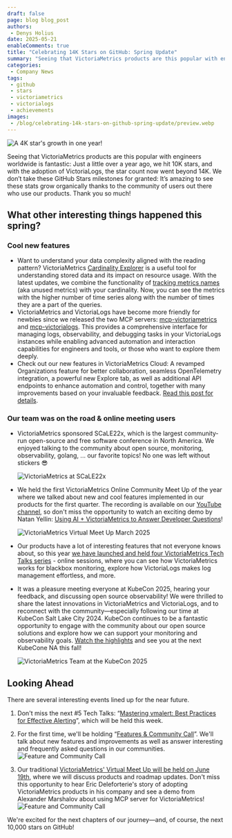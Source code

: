 ```yaml
---
draft: false
page: blog blog_post
authors:
 - Denys Holius
date: 2025-05-21
enableComments: true
title: "Celebrating 14K Stars on GitHub: Spring Update"
summary: "Seeing that VictoriaMetrics products are this popular with engineers worldwide is fantastic: Just a little over a year ago, we hit 10K stars, and with the adoption of VictoriaLogs, the star count now went beyond 14K. Read about most recent achievements in this blog post. "
categories: 
 - Company News
tags:
 - github
 - stars
 - victoriametrics
 - victorialogs
 - achievements
images:
 - /blog/celebrating-14k-stars-on-github-spring-update/preview.webp
---
```


![A 4K star's growth in one year!](/blog/celebrating-14k-stars-on-github-spring-update/vm-starhistory-4k-in-one-year.webp)

Seeing that VictoriaMetrics products are this popular with engineers worldwide is fantastic: Just a little over a year ago, we hit 10K stars, and with the adoption of VictoriaLogs, the star count now went beyond 14K. We don’t take these GitHub Stars milestones for granted: It’s amazing to see these stats grow organically thanks to the community of users out there who use our products. Thank you so much!

## What other interesting things happened this spring?

### Cool new features
* Want to understand your data complexity aligned with the reading pattern? VictoriaMetrics [Cardinality Explorer](https://docs.victoriametrics.com/#cardinality-explorer) is a useful tool for understanding stored data and its impact on resource usage. With the latest updates, we combine the functionality of [tracking metrics names](https://docs.victoriametrics.com/#track-ingested-metrics-usage) (aka unused metrics) with your cardinality. Now, you can see the metrics with the higher number of time series along with the number of times they are a part of the queries.
* VictoriaMetrics and VictoriaLogs have become more friendly for newbies since we released the two MCP servers: [mcp-victoriametrics](https://github.com/VictoriaMetrics-Community/mcp-victoriametrics) and [mcp-victorialogs](https://github.com/VictoriaMetrics-Community/mcp-victorialogs). This provides a comprehensive interface for managing logs, observability, and debugging tasks in your VictoriaLogs instances while enabling advanced automation and interaction capabilities for engineers and tools, or those who want to explore them deeply.
* Check out our new features in VictoriaMetrics Cloud: A revamped Organizations feature for better collaboration, seamless OpenTelemetry integration, a powerful new Explore tab, as well as additional API endpoints to enhance automation and control, together with many improvements based on your invaluable feedback. [Read this post for details](https://victoriametrics.com/blog/q1-2025-whats-new-victoriametrics-cloud/).

### Our team was on the road & online meeting users
* VictoriaMetrics sponsored SCaLE22x, which is the largest community-run open-source and free software conference in North America. We enjoyed talking to the community about open source, monitoring, observability, golang, ... our favorite topics! No one was left without stickers 😎

  ![VictoriaMetrics at SCaLE22x](/blog/celebrating-14k-stars-on-github-spring-update/SCaLE22x.webp)

* We held the first VictoriaMetrics Online Community Meet Up of the year where we talked about new and cool features implemented in our products for the first quarter.
The recording is available on our [YouTube channel](https://www.youtube.com/@victoriametrics/videos), so don't miss the opportunity to watch an exciting demo by Natan Yellin: [Using AI + VictoriaMetrics to Answer Developer Questions](https://www.youtube.com/watch?v=33z8e6ZEeWk&list=PLXT8DSiuv5yl47-tv4Tl1Uty6nLNX6ar1&index=14)!

  ![VictoriaMetrics Virtual Meet Up March 2025](/blog/celebrating-14k-stars-on-github-spring-update/victoriametrics-virtual-meet-up-march-2025.webp) 

* Our products have a lot of interesting features that not everyone knows about, so this year [we have launched and held four VictoriaMetrics Tech Talks series](https://www.youtube.com/watch?v=deDo_keTxjs&list=PLXT8DSiuv5ymWbr02i0rqcGimDppvdre5&index=4) - online sessions, where you can see how VictoriaMetrics works for blackbox monitoring, explore how VictoriaLogs makes log management effortless, and more.
* It was a pleasure meeting everyone at KubeCon 2025, hearing your feedback, and discussing open source observability! We were thrilled to share the latest innovations in VictoriaMetrics and VictoriaLogs, and to reconnect with the community—especially following our time at KubeCon Salt Lake City 2024. KubeCon continues to be a fantastic opportunity to engage with the community about our open source solutions and explore how we can support your monitoring and observability goals. [Watch the highlights](https://youtu.be/0pZ1kEIupI4) and see you at the next KubeCone NA this fall!

  ![VictoriaMetrics Team at the KubeCon 2025](/blog/celebrating-14k-stars-on-github-spring-update/victoriametrics-team-at-the-kubecon-2025.webp)

## Looking Ahead
There are several interesting events lined up for the near future.
1. Don't miss the next #5 Tech Talks: “[Mastering vmalert: Best Practices for Effective Alerting](https://www.youtube.com/watch?v=zpjBSZ8TkGU)”, which will be held this week.
2. For the first time, we'll be holding “[Features & Community Call](https://www.youtube.com/watch?v=yfNa9cvUAVQ)”. We'll talk about new features and improvements as well as answer interesting and frequently asked questions in our communities.
  ![Feature and Community Call](/blog/celebrating-14k-stars-on-github-spring-update/feature-and-community-call.webp)
  
3. Our traditional [VictoriaMetrics' Virtual Meet Up will be held on June 19th](https://youtube.com/live/Y8OG1JnEKA0), where we will discuss products and roadmap updates. Don't miss this opportunity to hear Eric Deleforterie's story of adopting VictoriaMetrics products in his company and see a demo from Alexander Marshalov about using MCP server for VictoriaMetrics!
  ![Feature and Community Call](/blog/celebrating-14k-stars-on-github-spring-update/q2-virtual-meetup-june-2025.webp)

We're excited for the next chapters of our journey—and, of course, the next 10,000 stars on GitHub!
